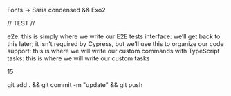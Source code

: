 Fonts -> Saria condensed && Exo2

// TEST //

e2e: this is simply where we write our E2E tests
interface: we’ll get back to this later; it isn’t required by Cypress, but we’ll use this to organize our code
support: this is where we will write our custom commands with TypeScript
tasks: this is where we will write our custom tasks

15

git add . && git commit -m "update" && git push
